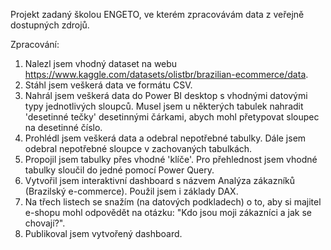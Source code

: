 Projekt zadaný školou ENGETO, ve kterém zpracovávám data z veřejně dostupných zdrojů.

Zpracování:

1)  Nalezl jsem vhodný dataset na webu https://www.kaggle.com/datasets/olistbr/brazilian-ecommerce/data.
2)  Stáhl jsem veškerá data ve formátu CSV.
3)  Nahrál jsem veškerá data do Power BI desktop s vhodnými datovými typy jednotlivých sloupců. Musel jsem u některých tabulek
   nahradit 'desetinné tečky' desetinnými čárkami, abych mohl přetypovat sloupec na desetinné číslo.
5)  Prohlédl jsem veškerá data a odebral nepotřebné tabulky. Dále jsem odebral nepotřebné sloupce v zachovaných tabulkách.
6)  Propojil jsem tabulky přes vhodné 'klíče'. Pro přehlednost jsem vhodné tabulky sloučil do jedné pomocí Power Query.
7)  Vytvořil jsem interaktivní dashboard s názvem Analýza zákazníků (Brazilský e-commerce). Použil jsem i základy DAX.
8)  Na třech listech se snažím (na datových podkladech) o to, aby si majitel e-shopu mohl odpovědět na otázku: "Kdo jsou moji zákazníci a jak se chovají?".
9)  Publikoval jsem vytvořený dashboard.
